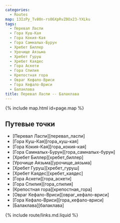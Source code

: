 ```yaml
---
categories: 
  - Routes
map: 13IzPy_Tv80n-rs06XpRvZ0Ox23-YXLku
tags:
  - Перевал Ласпи
  - Гора Куш-Кая
  - Гора Кокия-Кая
  - Гора Самналых-Бурун
  - Хребет Биллер
  - Урочище Аязьма
  - Хребет Гуруш
  - Хребет Каядес
  - Гора Аскети
  - Гора Спилия
  - Крепостная гора
  - Овраг Кефало-Вриси
  - Гора Кефало-Вриси
  - Балаклава
title: Перевал Ласпи -- Балаклава
---
```


{% include map.html id=page.map %}

## Путевые точки

- [Перевал Ласпи][перевал_ласпи]
- [Гора Куш-Кая][гора_куш-кая]
- [Гора Кокия-Кая][гора_кокия-кая]
- [Гора Самналых-Бурун][гора_самналых-бурун]
- [Хребет Биллер][хребет_биллер]
- [Урочище Аязьма][урочище_аязьма]
- [Хребет Гуруш][хребет_гуруш]
- [Хребет Каядес][хребет_каядес]
- [Гора Аскети][гора_аскети]
- [Гора Спилия][гора_спилия]
- [Крепостная гора][крепостная_гора]
- [Овраг Кефало-Вриси][овраг_кефало-вриси]
- [Гора Кефало-Вриси][гора_кефало-вриси]
- [Балаклава][балаклава]

{% include route/links.md.liquid %}
